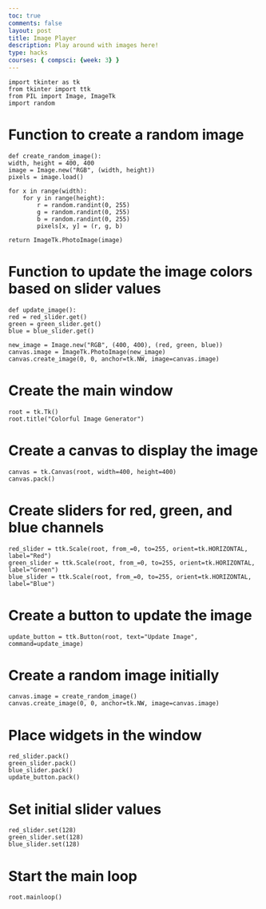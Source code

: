 ```yaml
---
toc: true
comments: false
layout: post
title: Image Player
description: Play around with images here!
type: hacks
courses: { compsci: {week: 3} }
---
```


    import tkinter as tk
    from tkinter import ttk
    from PIL import Image, ImageTk
    import random

# Function to create a random image
    def create_random_image():
    width, height = 400, 400
    image = Image.new("RGB", (width, height))
    pixels = image.load()

    for x in range(width):
        for y in range(height):
            r = random.randint(0, 255)
            g = random.randint(0, 255)
            b = random.randint(0, 255)
            pixels[x, y] = (r, g, b)

    return ImageTk.PhotoImage(image)

# Function to update the image colors based on slider values
    def update_image():
    red = red_slider.get()
    green = green_slider.get()
    blue = blue_slider.get()

    new_image = Image.new("RGB", (400, 400), (red, green, blue))
    canvas.image = ImageTk.PhotoImage(new_image)
    canvas.create_image(0, 0, anchor=tk.NW, image=canvas.image)

# Create the main window
    root = tk.Tk()
    root.title("Colorful Image Generator")

# Create a canvas to display the image
    canvas = tk.Canvas(root, width=400, height=400)
    canvas.pack()

# Create sliders for red, green, and blue channels
    red_slider = ttk.Scale(root, from_=0, to=255, orient=tk.HORIZONTAL, label="Red")
    green_slider = ttk.Scale(root, from_=0, to=255, orient=tk.HORIZONTAL, label="Green")
    blue_slider = ttk.Scale(root, from_=0, to=255, orient=tk.HORIZONTAL, label="Blue")

# Create a button to update the image
    update_button = ttk.Button(root, text="Update Image", command=update_image)

# Create a random image initially
    canvas.image = create_random_image()
    canvas.create_image(0, 0, anchor=tk.NW, image=canvas.image)

# Place widgets in the window
    red_slider.pack()
    green_slider.pack()
    blue_slider.pack()
    update_button.pack()

# Set initial slider values
    red_slider.set(128)
    green_slider.set(128)
    blue_slider.set(128)

# Start the main loop
    root.mainloop()